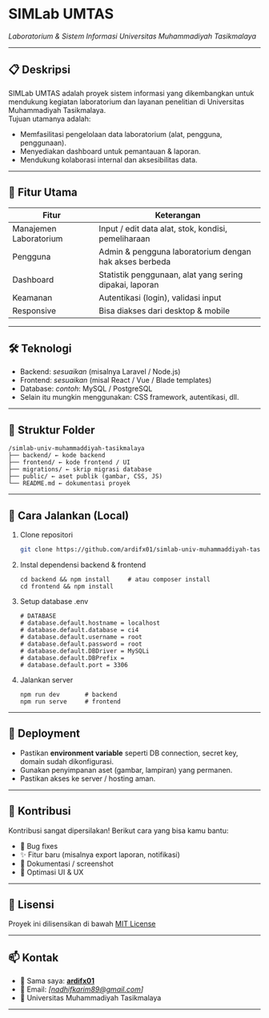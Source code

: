 # SIMLab UMTAS  
*Laboratorium & Sistem Informasi Universitas Muhammadiyah Tasikmalaya*

---

## 📋 Deskripsi
SIMLab UMTAS adalah proyek sistem informasi yang dikembangkan untuk mendukung kegiatan laboratorium dan layanan penelitian di Universitas Muhammadiyah Tasikmalaya.  
Tujuan utamanya adalah:

- Memfasilitasi pengelolaan data laboratorium (alat, pengguna, penggunaan).  
- Menyediakan dashboard untuk pemantauan & laporan.  
- Mendukung kolaborasi internal dan aksesibilitas data.  

---

## 🚀 Fitur Utama

| Fitur | Keterangan |
|---|---|
| Manajemen Laboratorium | Input / edit data alat, stok, kondisi, pemeliharaan |
| Pengguna | Admin & pengguna laboratorium dengan hak akses berbeda |
| Dashboard | Statistik penggunaan, alat yang sering dipakai, laporan |
| Keamanan | Autentikasi (login), validasi input |
| Responsive | Bisa diakses dari desktop & mobile |

---

## 🛠️ Teknologi

- Backend: *sesuaikan* (misalnya Laravel / Node.js)  
- Frontend: *sesuaikan* (misal React / Vue / Blade templates)  
- Database: *contoh*: MySQL / PostgreSQL  
- Selain itu mungkin menggunakan: CSS framework, autentikasi, dll.


---

## 📁 Struktur Folder
```
/simlab-univ-muhammaddiyah-tasikmalaya
├── backend/ ← kode backend
├── frontend/ ← kode frontend / UI
├── migrations/ ← skrip migrasi database
├── public/ ← aset publik (gambar, CSS, JS)
└── README.md ← dokumentasi proyek
```

---

## 🔧 Cara Jalankan (Local)

1. Clone repositori  
   ```bash
   git clone https://github.com/ardifx01/simlab-univ-muhammaddiyah-tasikmalaya.git
   ```
2. Instal dependensi backend & frontend
   ```
   cd backend && npm install     # atau composer install
   cd frontend && npm install
   ```
3. Setup database .env
   ```
   # DATABASE
   # database.default.hostname = localhost
   # database.default.database = ci4
   # database.default.username = root
   # database.default.password = root
   # database.default.DBDriver = MySQLi
   # database.default.DBPrefix =
   # database.default.port = 3306
   ```
4. Jalankan server
   ```
   npm run dev       # backend
   npm run serve     # frontend
   ```
---

## 📂 Deployment

- Pastikan **environment variable** seperti DB connection, secret key, domain sudah dikonfigurasi.  
- Gunakan penyimpanan aset (gambar, lampiran) yang permanen.  
- Pastikan akses ke server / hosting aman.  

---

## 👥 Kontribusi

Kontribusi sangat dipersilakan! Berikut cara yang bisa kamu bantu:

- 🐞 Bug fixes  
- ✨ Fitur baru (misalnya export laporan, notifikasi)  
- 📝 Dokumentasi / screenshot  
- 🎨 Optimasi UI & UX  

---

## 📄 Lisensi

Proyek ini dilisensikan di bawah [MIT License](LICENSE)

---

## 📫 Kontak

- 👤 Sama saya: **[ardifx01](https://github.com/ardifx01)**  
- 📧 Email: *[nadhifkarim89@gmail.com]*  
- 🏫 Universitas Muhammadiyah Tasikmalaya  

---



